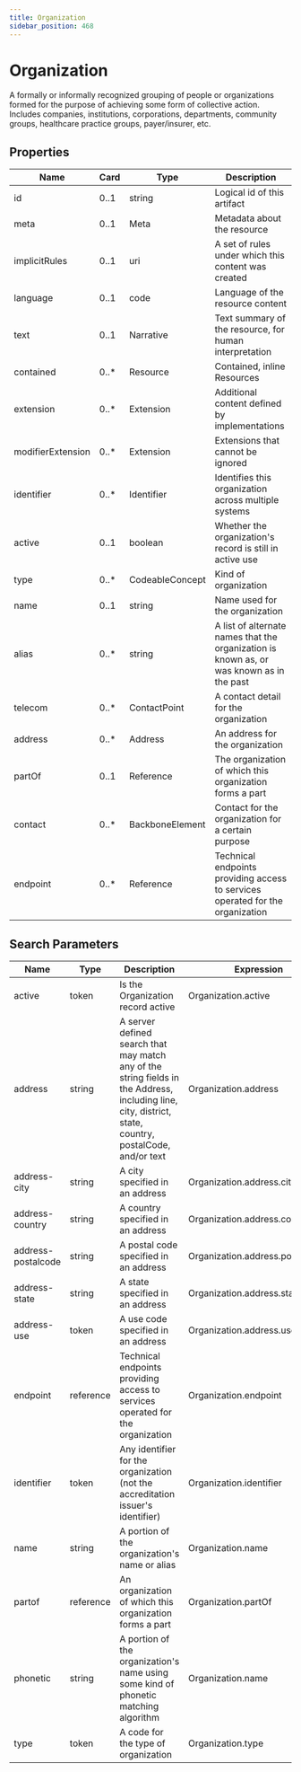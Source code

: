 ```yaml
---
title: Organization
sidebar_position: 468
---
```


# Organization

A formally or informally recognized grouping of people or organizations formed for the purpose of achieving some form of
collective action. Includes companies, institutions, corporations, departments, community groups, healthcare practice
groups, payer/insurer, etc.

## Properties

| Name              | Card  | Type            | Description                                                                              |
| ----------------- | ----- | --------------- | ---------------------------------------------------------------------------------------- |
| id                | 0..1  | string          | Logical id of this artifact                                                              |
| meta              | 0..1  | Meta            | Metadata about the resource                                                              |
| implicitRules     | 0..1  | uri             | A set of rules under which this content was created                                      |
| language          | 0..1  | code            | Language of the resource content                                                         |
| text              | 0..1  | Narrative       | Text summary of the resource, for human interpretation                                   |
| contained         | 0..\* | Resource        | Contained, inline Resources                                                              |
| extension         | 0..\* | Extension       | Additional content defined by implementations                                            |
| modifierExtension | 0..\* | Extension       | Extensions that cannot be ignored                                                        |
| identifier        | 0..\* | Identifier      | Identifies this organization across multiple systems                                     |
| active            | 0..1  | boolean         | Whether the organization's record is still in active use                                 |
| type              | 0..\* | CodeableConcept | Kind of organization                                                                     |
| name              | 0..1  | string          | Name used for the organization                                                           |
| alias             | 0..\* | string          | A list of alternate names that the organization is known as, or was known as in the past |
| telecom           | 0..\* | ContactPoint    | A contact detail for the organization                                                    |
| address           | 0..\* | Address         | An address for the organization                                                          |
| partOf            | 0..1  | Reference       | The organization of which this organization forms a part                                 |
| contact           | 0..\* | BackboneElement | Contact for the organization for a certain purpose                                       |
| endpoint          | 0..\* | Reference       | Technical endpoints providing access to services operated for the organization           |

## Search Parameters

| Name               | Type      | Description                                                                                                                                             | Expression                      |
| ------------------ | --------- | ------------------------------------------------------------------------------------------------------------------------------------------------------- | ------------------------------- |
| active             | token     | Is the Organization record active                                                                                                                       | Organization.active             |
| address            | string    | A server defined search that may match any of the string fields in the Address, including line, city, district, state, country, postalCode, and/or text | Organization.address            |
| address-city       | string    | A city specified in an address                                                                                                                          | Organization.address.city       |
| address-country    | string    | A country specified in an address                                                                                                                       | Organization.address.country    |
| address-postalcode | string    | A postal code specified in an address                                                                                                                   | Organization.address.postalCode |
| address-state      | string    | A state specified in an address                                                                                                                         | Organization.address.state      |
| address-use        | token     | A use code specified in an address                                                                                                                      | Organization.address.use        |
| endpoint           | reference | Technical endpoints providing access to services operated for the organization                                                                          | Organization.endpoint           |
| identifier         | token     | Any identifier for the organization (not the accreditation issuer's identifier)                                                                         | Organization.identifier         |
| name               | string    | A portion of the organization's name or alias                                                                                                           | Organization.name               |
| partof             | reference | An organization of which this organization forms a part                                                                                                 | Organization.partOf             |
| phonetic           | string    | A portion of the organization's name using some kind of phonetic matching algorithm                                                                     | Organization.name               |
| type               | token     | A code for the type of organization                                                                                                                     | Organization.type               |
